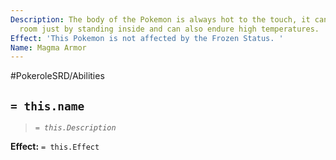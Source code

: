 ```yaml
---
Description: The body of the Pokemon is always hot to the touch, it can heat a large
  room just by standing inside and can also endure high temperatures.
Effect: 'This Pokemon is not affected by the Frozen Status. '
Name: Magma Armor
---
```


#PokeroleSRD/Abilities

## `= this.name`

> *`= this.Description`*

**Effect:** `= this.Effect`
